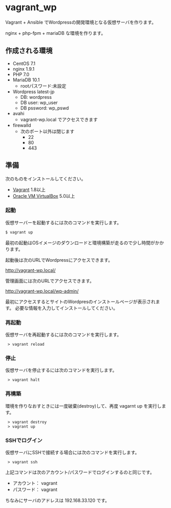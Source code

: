 # vagrant_wp

Vagrant + Ansible でWordpressの開発環境となる仮想サーバを作ります。

nginx + php-fpm + mariaDB な環境を作ります。

## 作成される環境

- CentOS 7.1
- nginx 1.9.1
- PHP 7.0
- MariaDB 10.1
  - rootパスワード:未設定
- Wordpress latest-jp
  - DB: wordpress
  - DB user: wp_user
  - DB pssword: wp_pswd
- avahi
  - vagrant-wp.local でアクセスできます
- firewalld
  - 次のポート以外は閉じます
    - 22
    - 80
    - 443   

## 準備

次のものをインストールしてください。

- [Vagrant](https://www.vagrantup.com/downloads.html) 1.8以上
- [Oracle VM VirtualBox](https://www.virtualbox.org/wiki/Downloads) 5.0以上

### 起動

仮想サーバーを起動するには次のコマンドを実行します。

```bash
$ vagrant up
```
最初の起動はOSイメージのダウンロードと環境構築が走るので少し時間がかかります。

起動後は次のURLでWordpressにアクセスできます。

http://vagrant-wp.local/

管理画面には次のURLでアクセスできます。

http://vagrant-wp.local/wp-admin/

最初にアクセスするとサイトのWordpresのインストールページが表示されます。
必要な情報を入力してインストールしてください。

### 再起動

仮想サーバを再起動するには次のコマンドを実行します。

```
 > vagrant reload
```

### 停止

仮想サーバを停止するには次のコマンドを実行します。

```
 > vagrant halt
```

### 再構築

環境を作りなおすときには一度破棄(destroy)して、再度 vagarnt up を実行します。

```
 > vagrant destroy
 > vagrant up
```

### SSHでログイン

仮想サーバにSSHで接続する場合には次のコマンドを実行します。

```
 > vagrant ssh
```

上記コマンドは次のアカウント/パスワードでログインするのと同じです。

- アカウント： vagrant
- パスワード： vagrant

ちなみにサーバのアドレスは 192.168.33.120 です。
